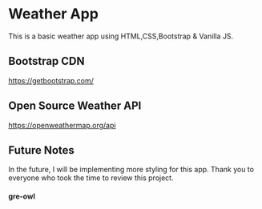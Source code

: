 # Weather App
This is a basic weather app using HTML,CSS,Bootstrap & Vanilla JS.


## Bootstrap CDN
https://getbootstrap.com/


## Open Source Weather API
https://openweathermap.org/api


## Future Notes
In the future, I will be implementing more styling for this app.
Thank you to everyone who took the time to review this project. 

#### gre-owl
